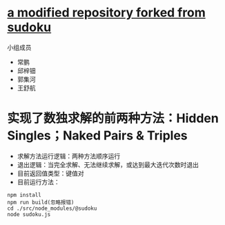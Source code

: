 # [a modified repository forked from sudoku](https://sudoku.jonasgeiler.com)

小组成员

- 常鹏
- 邱梓钿
- 郭集河
- 王舒航
# 实现了数独求解的前两种方法：Hidden Singles；Naked Pairs & Triples
- 求解方法运行逻辑：两种方法顺序运行
- 退出逻辑：当完全求解、无法继续求解，或达到最大迭代次数时退出
- 目前返回值类型：键值对
- 目前运行方法：
```
npm install
npm run build(忽略报错)
cd ./src/node_modules/@sudoku
node sudoku.js
```

  
